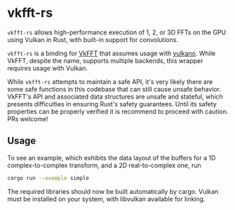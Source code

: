 # vkfft-rs

`vkfft-rs` allows high-performance execution of 1, 2, or 3D FFTs on the GPU using Vulkan in Rust, with built-in support for convolutions.

`vkfft-rs` is a binding for [VkFFT](https://github.com/DTolm/VkFFT) that assumes usage with [vulkano](https://vulkano.rs/). While VkFFT, despite the name, supports multiple backends, this wrapper requires usage with Vulkan.

While `vkfft-rs` attempts to maintain a safe API, it's very likely there are some safe functions in this codebase that can still cause unsafe behavior. VkFFT's API and associated data structures are unsafe and stateful, which presents difficulties in ensuring Rust's safety guarantees. Until its safety properties can be properly verified it is recommend to proceed with caution. PRs welcome!

## Usage

To see an example, which exhibits the data layout of the buffers for a 1D complex-to-complex transform, and a 2D real-to-complex one, run
```.sh
cargo run --example simple
```

The required libraries should now be built automatically by cargo. Vulkan must be installed on your system, with libvulkan available for linking.